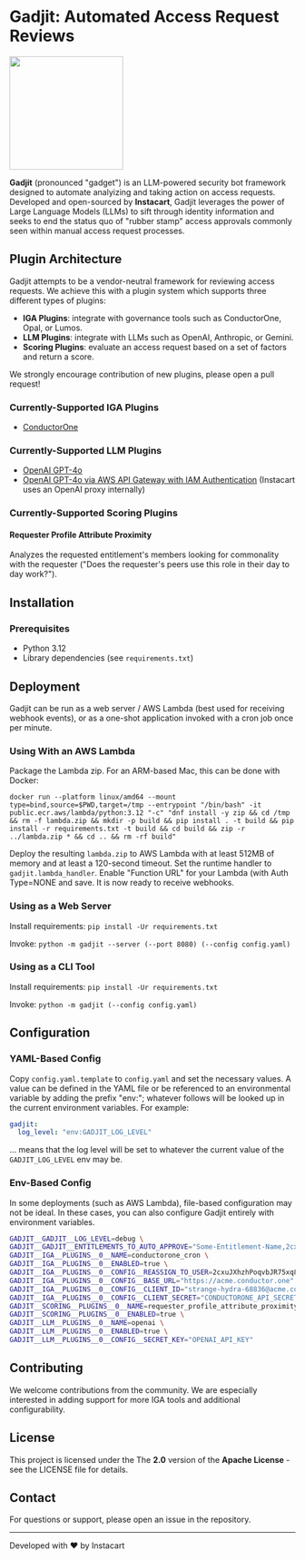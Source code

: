 # Gadjit: Automated Access Request Reviews

<img src="https://i.imgur.com/9LFOj2T.png" width="200">

**Gadjit** (pronounced "gadget") is an LLM-powered security bot framework designed to automate analyizing and taking action on access requests. Developed and open-sourced by **Instacart**, Gadjit leverages the power of Large Language Models (LLMs) to sift through identity information and seeks to end the status quo of "rubber stamp" access approvals commonly seen within manual access request processes.

## Plugin Architecture

Gadjit attempts to be a vendor-neutral framework for reviewing access requests. We achieve this with a plugin system which supports three different types of plugins:

-   **IGA Plugins**: integrate with governance tools such as ConductorOne, Opal, or Lumos.
-   **LLM Plugins**: integrate with LLMs such as OpenAI, Anthropic, or Gemini.
-   **Scoring Plugins**: evaluate an access request based on a set of factors and return a score.

We strongly encourage contribution of new plugins, please open a pull request!

### Currently-Supported IGA Plugins
-   [ConductorOne](https://www.conductorone.com/)

### Currently-Supported LLM Plugins
-   [OpenAI GPT-4o](https://openai.com/)
-   [OpenAI GPT-4o via AWS API Gateway with IAM Authentication](https://mattslifebytes.com/2024/06/13/safely-accessing-an-internal-alb-in-a-private-subnet-using-aws-api-gateway-and-terraform-and-python/) (Instacart uses an OpenAI proxy internally)

### Currently-Supported Scoring Plugins

#### Requester Profile Attribute Proximity
Analyzes the requested entitlement's members looking for commonality with the requester ("Does the requester's peers use this role in their day to day work?").

## Installation

### Prerequisites

-   Python 3.12
-   Library dependencies (see `requirements.txt`)
    
## Deployment

Gadjit can be run as a web server / AWS Lambda (best used for receiving webhook events), or as a one-shot application invoked with a cron job once per minute.

### Using With an AWS Lambda

Package the Lambda zip. For an ARM-based Mac, this can be done with Docker:
```
docker run --platform linux/amd64 --mount type=bind,source=$PWD,target=/tmp --entrypoint "/bin/bash" -it public.ecr.aws/lambda/python:3.12 "-c" "dnf install -y zip && cd /tmp && rm -f lambda.zip && mkdir -p build && pip install . -t build && pip install -r requirements.txt -t build && cd build && zip -r ../lambda.zip * && cd .. && rm -rf build"
```

Deploy the resulting `lambda.zip` to AWS Lambda with at least 512MB of memory and at least a 120-second timeout. Set the runtime handler to `gadjit.lambda_handler`. Enable "Function URL" for your Lambda (with Auth Type=NONE and save. It is now ready to receive webhooks.

### Using as a Web Server

Install requirements:
`pip install -Ur requirements.txt`

Invoke:
`python -m gadjit --server (--port 8080) (--config config.yaml)`

### Using as a CLI Tool

Install requirements:
`pip install -Ur requirements.txt`

Invoke:
`python -m gadjit (--config config.yaml)`

## Configuration

### YAML-Based Config
Copy `config.yaml.template` to `config.yaml` and set the necessary values. A value can be defined in the YAML file or be referenced to an environmental variable by adding the prefix "env:"; whatever follows will be looked up in the current environment variables. For example:

```yaml
gadjit:
  log_level: "env:GADJIT_LOG_LEVEL"
```
... means that the log level will be set to whatever the current value of the `GADJIT_LOG_LEVEL` env may be.

### Env-Based Config
In some deployments (such as AWS Lambda), file-based configuration may not be ideal. In these cases, you can also configure Gadjit entirely with environment variables.

```bash
GADJIT__GADJIT__LOG_LEVEL=debug \
GADJIT__GADJIT__ENTITLEMENTS_TO_AUTO_APPROVE="Some-Entitlement-Name,2cxuJXhzhPoqvbJR75xq8ZVCBsK,Team - Security" \
GADJIT__IGA__PLUGINS__0__NAME=conductorone_cron \
GADJIT__IGA__PLUGINS__0__ENABLED=true \
GADJIT__IGA__PLUGINS__0__CONFIG__REASSIGN_TO_USER=2cxuJXhzhPoqvbJR75xq8ZVCBsK \
GADJIT__IGA__PLUGINS__0__CONFIG__BASE_URL="https://acme.conductor.one" \
GADJIT__IGA__PLUGINS__0__CONFIG__CLIENT_ID="strange-hydra-68836@acme.conductor.one/pcc" \
GADJIT__IGA__PLUGINS__0__CONFIG__CLIENT_SECRET="CONDUCTORONE_API_SECRET" \
GADJIT__SCORING__PLUGINS__0__NAME=requester_profile_attribute_proximity \
GADJIT__SCORING__PLUGINS__0__ENABLED=true \
GADJIT__LLM__PLUGINS__0__NAME=openai \
GADJIT__LLM__PLUGINS__0__ENABLED=true \
GADJIT__LLM__PLUGINS__0__CONFIG__SECRET_KEY="OPENAI_API_KEY"
```

## Contributing

We welcome contributions from the community. We are especially interested in adding support for more IGA tools and additional configurability.

## License

This project is licensed under the The **2.0** version of the **Apache License** - see the LICENSE file for details.

## Contact

For questions or support, please open an issue in the repository.

----------

Developed with ❤️  by Instacart

